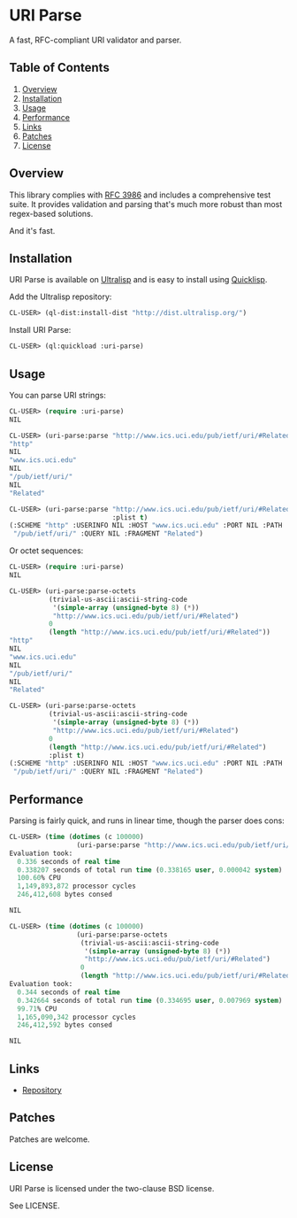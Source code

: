 # URI Parse

A fast, RFC-compliant URI validator and parser.

## Table of Contents

1. [Overview](#overview)
2. [Installation](#installation)
3. [Usage](#usage)
4. [Performance](#performance)
5. [Links](#links)
6. [Patches](#patches)
7. [License](#license)

## Overview

This library complies with [RFC 3986](https://www.ietf.org/rfc/rfc3986.txt) and
includes a comprehensive test suite. It provides validation and parsing that's
much more robust than most regex-based solutions.

And it's fast.

## Installation

URI Parse is available on [Ultralisp](https://ultralisp.org/) and is easy to
install using [Quicklisp](https://www.quicklisp.org/beta/).

Add the Ultralisp repository:

```lisp
CL-USER> (ql-dist:install-dist "http://dist.ultralisp.org/")
```

Install URI Parse:

```lisp
CL-USER> (ql:quickload :uri-parse)
```

## Usage

You can parse URI strings:

```lisp
CL-USER> (require :uri-parse)
NIL

CL-USER> (uri-parse:parse "http://www.ics.uci.edu/pub/ietf/uri/#Related")
"http"
NIL
"www.ics.uci.edu"
NIL
"/pub/ietf/uri/"
NIL
"Related"

CL-USER> (uri-parse:parse "http://www.ics.uci.edu/pub/ietf/uri/#Related"
                          :plist t)
(:SCHEME "http" :USERINFO NIL :HOST "www.ics.uci.edu" :PORT NIL :PATH
 "/pub/ietf/uri/" :QUERY NIL :FRAGMENT "Related")
```

Or octet sequences:

```lisp
CL-USER> (require :uri-parse)
NIL

CL-USER> (uri-parse:parse-octets
          (trivial-us-ascii:ascii-string-code
           '(simple-array (unsigned-byte 8) (*))
           "http://www.ics.uci.edu/pub/ietf/uri/#Related")
          0
          (length "http://www.ics.uci.edu/pub/ietf/uri/#Related"))
"http"
NIL
"www.ics.uci.edu"
NIL
"/pub/ietf/uri/"
NIL
"Related"

CL-USER> (uri-parse:parse-octets
          (trivial-us-ascii:ascii-string-code
           '(simple-array (unsigned-byte 8) (*))
           "http://www.ics.uci.edu/pub/ietf/uri/#Related")
          0
          (length "http://www.ics.uci.edu/pub/ietf/uri/#Related")
          :plist t)
(:SCHEME "http" :USERINFO NIL :HOST "www.ics.uci.edu" :PORT NIL :PATH
 "/pub/ietf/uri/" :QUERY NIL :FRAGMENT "Related")
```

## Performance

Parsing is fairly quick, and runs in linear time, though the parser does cons:

```lisp
CL-USER> (time (dotimes (c 100000)
                 (uri-parse:parse "http://www.ics.uci.edu/pub/ietf/uri/#Related")))
Evaluation took:
  0.336 seconds of real time
  0.338207 seconds of total run time (0.338165 user, 0.000042 system)
  100.60% CPU
  1,149,893,872 processor cycles
  246,412,608 bytes consed

NIL

CL-USER> (time (dotimes (c 100000)
                 (uri-parse:parse-octets
                  (trivial-us-ascii:ascii-string-code
                   '(simple-array (unsigned-byte 8) (*))
                   "http://www.ics.uci.edu/pub/ietf/uri/#Related")
                  0
                  (length "http://www.ics.uci.edu/pub/ietf/uri/#Related"))))
Evaluation took:
  0.344 seconds of real time
  0.342664 seconds of total run time (0.334695 user, 0.007969 system)
  99.71% CPU
  1,165,090,342 processor cycles
  246,412,592 bytes consed

NIL
```

## Links

* [Repository](https://sr.ht/~pyramidion/uri-parse/)

## Patches

Patches are welcome.

## License

URI Parse is licensed under the two-clause BSD license.

See LICENSE.

